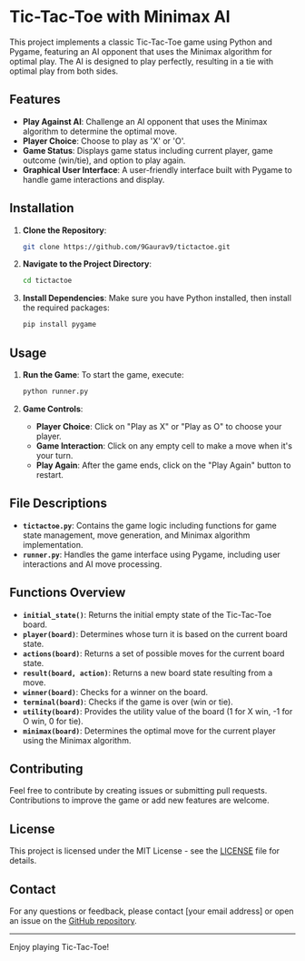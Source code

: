 # Tic-Tac-Toe with Minimax AI

This project implements a classic Tic-Tac-Toe game using Python and Pygame, featuring an AI opponent that uses the Minimax algorithm for optimal play. The AI is designed to play perfectly, resulting in a tie with optimal play from both sides.

## Features

- **Play Against AI**: Challenge an AI opponent that uses the Minimax algorithm to determine the optimal move.
- **Player Choice**: Choose to play as 'X' or 'O'.
- **Game Status**: Displays game status including current player, game outcome (win/tie), and option to play again.
- **Graphical User Interface**: A user-friendly interface built with Pygame to handle game interactions and display.

## Installation

1. **Clone the Repository**:
    ```sh
    git clone https://github.com/9Gaurav9/tictactoe.git
    ```

2. **Navigate to the Project Directory**:
    ```sh
    cd tictactoe
    ```

3. **Install Dependencies**:
    Make sure you have Python installed, then install the required packages:
    ```sh
    pip install pygame
    ```

## Usage

1. **Run the Game**:
    To start the game, execute:
    ```sh
    python runner.py
    ```

2. **Game Controls**:
    - **Player Choice**: Click on "Play as X" or "Play as O" to choose your player.
    - **Game Interaction**: Click on any empty cell to make a move when it's your turn.
    - **Play Again**: After the game ends, click on the "Play Again" button to restart.

## File Descriptions

- **`tictactoe.py`**: Contains the game logic including functions for game state management, move generation, and Minimax algorithm implementation.
- **`runner.py`**: Handles the game interface using Pygame, including user interactions and AI move processing.

## Functions Overview

- **`initial_state()`**: Returns the initial empty state of the Tic-Tac-Toe board.
- **`player(board)`**: Determines whose turn it is based on the current board state.
- **`actions(board)`**: Returns a set of possible moves for the current board state.
- **`result(board, action)`**: Returns a new board state resulting from a move.
- **`winner(board)`**: Checks for a winner on the board.
- **`terminal(board)`**: Checks if the game is over (win or tie).
- **`utility(board)`**: Provides the utility value of the board (1 for X win, -1 for O win, 0 for tie).
- **`minimax(board)`**: Determines the optimal move for the current player using the Minimax algorithm.

## Contributing

Feel free to contribute by creating issues or submitting pull requests. Contributions to improve the game or add new features are welcome.

## License

This project is licensed under the MIT License - see the [LICENSE](LICENSE) file for details.

## Contact

For any questions or feedback, please contact [your email address] or open an issue on the [GitHub repository](https://github.com/yourusername/tictactoe).

---

Enjoy playing Tic-Tac-Toe!
